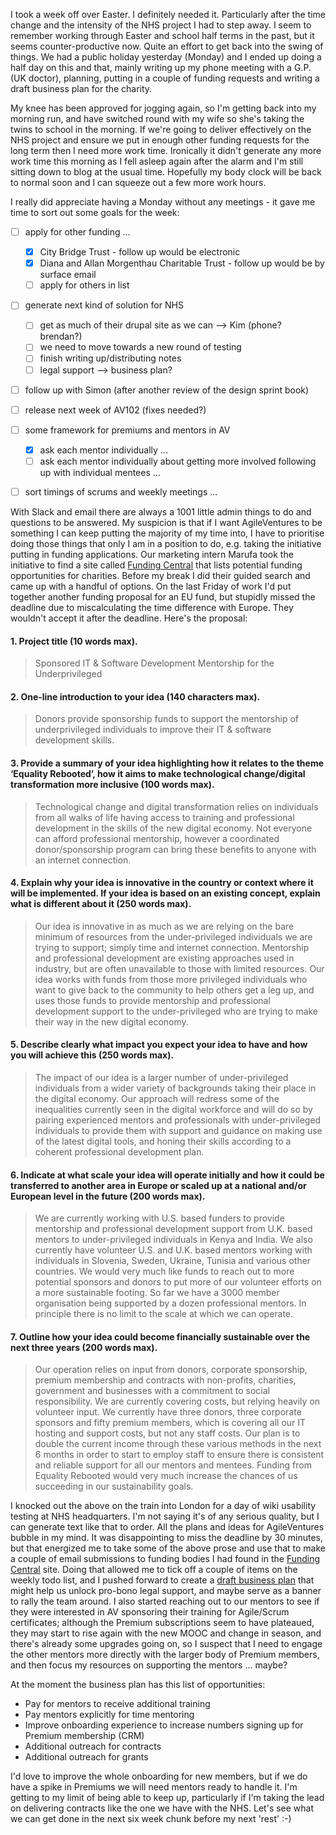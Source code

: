 I took a week off over Easter.  I definitely needed it.  Particularly after the time change and the intensity of the NHS project I had to step away.  I seem to remember working through Easter and school half terms in the past, but it seems counter-productive now.  Quite an effort to get back into the swing of things.  We had a public holiday yesterday (Monday) and I ended up doing a half day on this and that, mainly writing up my phone meeting with a G.P. (UK doctor), planning, putting in a couple of funding requests and writing a draft business plan for the charity.

My knee has been approved for jogging again, so I'm getting back into my morning run, and have switched round with my wife so she's taking the twins to school in the morning.  If we're going to deliver effectively on the NHS project and ensure we put in enough other funding requests for the long term then I need more work time.  Ironically it didn't generate any more work time this morning as I fell asleep again after the alarm and I'm still sitting down to blog at the usual time.  Hopefully my body clock will be back to normal soon and I can squeeze out a few more work hours.

I really did appreciate having a Monday without any meetings - it gave me time to sort out some goals for the week:

* [ ] apply for other funding ...
  * [x] City Bridge Trust - follow up would be electronic
  * [x] Diana and Allan Morgenthau Charitable Trust - follow up would be by surface email
  * [ ] apply for others in list

* [ ] generate next kind of solution for NHS
  - [ ] get as much of their drupal site as we can --> Kim (phone? brendan?)
  - [ ] we need to move towards a new round of testing
  - [ ] finish writing up/distributing notes
  - [ ] legal support --> business plan?

* [ ] follow up with Simon (after another review of the design sprint book)

* [ ] release next week of AV102 (fixes needed?)

* [ ] some framework for premiums and mentors in AV 
  - [x] ask each mentor individually ...
  - [ ] ask each mentor individually about getting more involved following up with individual mentees ...

* [ ] sort timings of scrums and weekly meetings ...

With Slack and email there are always a 1001 little admin things to do and questions to be answered.  My suspicion is that if I want AgileVentures to be something I can keep putting the majority of my time into, I have to prioritise doing those things that only I am in a position to do, e.g. taking the initiative putting in funding applications.  Our marketing intern Marufa took the initiative to find a site called [Funding Central](http://www.fundingcentral.org.uk/) that lists potential funding opportunities for charities.  Before my break I did their guided search and came up with a handful of options.  On the last Friday of work I'd put together another funding proposal for an EU fund, but stupidly missed the deadline due to miscalculating the time difference with Europe.  They wouldn't accept it after the deadline.  Here's the proposal:

#### 1. Project title (10 words max).

> Sponsored IT & Software Development Mentorship for the Underprivileged

#### 2. One-line introduction to your idea (140 characters max).

> Donors provide sponsorship funds to support the mentorship of underprivileged individuals to improve their IT & software development skills.

#### 3. Provide a summary of your idea highlighting how it relates to the theme ‘Equality Rebooted’, how it aims to make technological change/digital transformation more inclusive (100 words max).

> Technological change and digital transformation relies on individuals from all walks of life having access to training and professional development in the skills of the new digital economy. Not everyone can afford professional mentorship, however a coordinated donor/sponsorship program can bring these benefits to anyone with an internet connection.

#### 4. Explain why your idea is innovative in the country or context where it will be implemented. If your idea is based on an existing concept, explain what is different about it (250 words max).

> Our idea is innovative in as much as we are relying on the bare minimum of resources from the under-privileged individuals we are trying to support; simply time and internet connection. Mentorship and professional development are existing approaches used in industry, but are often unavailable to those with limited resources. Our idea works with funds from those more privileged individuals who want to give back to the community to help others get a leg up, and uses those funds to provide mentorship and professional development support to the under-privileged who are trying to make their way in the new digital economy.

#### 5. Describe clearly what impact you expect your idea to have and how you will achieve this (250 words max).

> The impact of our idea is a larger number of under-privileged individuals from a wider variety of backgrounds taking their place in the digital economy. Our approach will redress some of the inequalities currently seen in the digital workforce and will do so by pairing experienced mentors and professionals with under-privileged individuals to provide them with support and guidance on making use of the latest digital tools, and honing their skills according to a coherent professional development plan.

#### 6. Indicate at what scale your idea will operate initially and how it could be transferred to another area in Europe or scaled up at a national and/or European level in the future (200 words max).

> We are currently working with U.S. based funders to provide mentorship and professional development support from U.K. based mentors to under-privileged individuals in Kenya and India. We also currently have volunteer U.S. and U.K. based mentors working with individuals in Slovenia, Sweden, Ukraine, Tunisia and various other countries. We would very much like funds to reach out to more potential sponsors and donors to put more of our volunteer efforts on a more sustainable footing. So far we have a 3000 member organisation being supported by a dozen professional mentors. In principle there is no limit to the scale at which we can operate.

#### 7. Outline how your idea could become financially sustainable over the next three years (200 words max).

> Our operation relies on input from donors, corporate sponsorship, premium membership and contracts with non-profits, charities, government and businesses with a commitment to social responsibility. We are currently covering costs, but relying heavily on volunteer input. We currently have three donors, three corporate sponsors and fifty premium members, which is covering all our IT hosting and support costs, but not any staff costs. Our plan is to double the current income through these various methods in the next 6 months in order to start to employ staff to ensure there is consistent and reliable support for all our mentors and mentees. Funding from Equality Rebooted would very much increase the chances of us succeeding in our sustainability goals.

I knocked out the above on the train into London for a day of wiki usability testing at NHS headquarters.  I'm not saying it's of any serious quality, but I can generate text like that to order.  All the plans and ideas for AgileVentures bubble in my mind.  It was disappointing to miss the deadline by 30 minutes, but that energized me to take some of the above prose and use that to make a couple of email submissions to funding bodies I had found in the [Funding Central](http://www.fundingcentral.org.uk/) site.  Doing that allowed me to tick off a couple of items on the weekly todo list, and I pushed forward to create a [draft business plan](https://www.agileventures.org/business-plan) that might help us unlock pro-bono legal support, and maybe serve as a banner to rally the team around.  I also started reaching out to our mentors to see if they were interested in AV sponsoring their training for Agile/Scrum certificates; although the Premium subscriptions seem to have plateaued, they may start to rise again with the new MOOC and change in season, and there's already some upgrades going on, so I suspect that I need to engage the other mentors more directly with the larger body of Premium members, and then focus my resources on supporting the mentors ... maybe?

At the moment the business plan has this list of opportunities:

* Pay for mentors to receive additional training
* Pay mentors explicitly for time mentoring
* Improve onboarding experience to increase numbers signing up for Premium membership (CRM)
* Additional outreach for contracts
* Additional outreach for grants

I'd love to improve the whole onboarding for new members, but if we do have a spike in Premiums we will need mentors ready to handle it.  I'm getting to my limit of being able to keep up, particularly if I'm taking the lead on delivering contracts like the one we have with the NHS.  Let's see what we can get done in the next six week chunk before my next 'rest' :-)
